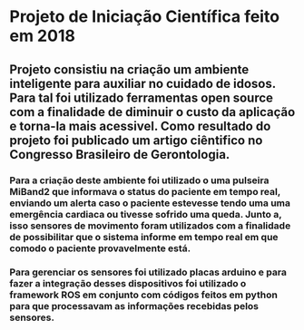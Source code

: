 # Projeto de Iniciação Científica feito em 2018

## Projeto consistiu na criação um ambiente inteligente para auxiliar no cuidado de idosos. Para tal foi utilizado ferramentas open source com a finalidade de diminuir o custo da aplicação e torna-la mais acessivel. Como resultado do projeto foi publicado um artigo ciêntifico no Congresso Brasileiro de Gerontologia.

### Para a criação deste ambiente foi utilizado o uma pulseira MiBand2 que informava o status do paciente em tempo real, enviando um alerta caso o paciente estevesse tendo uma uma emergência cardiaca ou tivesse sofrido uma queda. Junto a, isso sensores de movimento foram utilizados com a finalidade de possibilitar que o sistema informe em tempo real em que comodo o paciente provavelmente está.
### Para gerenciar os sensores foi utilizado placas arduino e para fazer a integração desses dispositivos foi utilizado o framework ROS em conjunto com códigos feitos em python para que processavam as informações recebidas pelos sensores. 